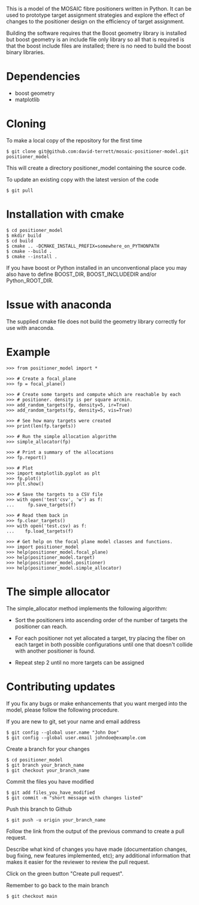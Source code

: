 This is a model of the MOSAIC fibre positioners written in Python. It can be
used to prototype target assignment strategies and explore the effect of
changes to the positioner design on the efficiency of target assignment.

Building the software requires that the Boost geometry library is installed
but boost geometry is an include file only library so all that is required
is that the boost include files are installed; there is no need to build the
boost binary libraries.

# Dependencies

- boost geometry
- matplotlib

# Cloning

To make a local copy of the repository for the first time

    $ git clone git@github.com:david-terrett/mosaic-positioner-model.git positioner_model

This will create a directory positioner_model containing the source code.

To update an existing copy with the latest version of the code

    $ git pull

# Installation with cmake

    $ cd positioner_model
    $ mkdir build
    $ cd build
    $ cmake .. -DCMAKE_INSTALL_PREFIX=somewhere_on_PYTHONPATH
    $ cmake --build .
    $ cmake --install .

If you have boost or Python installed in an unconventional place you may
also have to define BOOST_DIR, BOOST_INCLUDEDIR and/or Python_ROOT_DIR.

# Issue with anaconda

The supplied cmake file does not build the geometry library correctly for
use with anaconda.

# Example

    >>> from positioner_model import *

    >>> # Create a focal_plane
    >>> fp = focal_plane()

    >>> # Create some targets and compute which are reachable by each
    >>> # positioner. density is per square arcmin.
    >>> add_random_targets(fp, density=5, ir=True)
    >>> add_random_targets(fp, density=5, vis=True)

    >>> # See how many targets were created
    >>> print(len(fp.targets))

    >>> # Run the simple allocation algorithm
    >>> simple_allocator(fp)

    >>> # Print a summary of the allocations
    >>> fp.report()

    >>> # Plot
    >>> import matplotlib.pyplot as plt
    >>> fp.plot()
    >>> plt.show()

    >>> # Save the targets to a CSV file
    >>> with open('test'csv', 'w') as f:
    ...     fp.save_targets(f)

    >>> # Read them back in
    >>> fp.clear_targets()
    >>> with open('test.csv) as f:
    ...    fp.load_targets(f)

    >>> # Get help on the focal plane model classes and functions.
    >>> import positioner_model
    >>> help(positioner_model.focal_plane)
    >>> help(positioner_model.target)
    >>> help(positioner_model.positioner)
    >>> help(positioner_model.simple_allocator)

# The simple allocator

The simple_allocator method implements the following algorithm:

- Sort the positioners into ascending order of the number of targets
  the positioner can reach.

- For each positioner not yet allocated a target, try placing the fiber
  on each target in both possible configurations until one that doesn't
  collide with another positioner is found.

- Repeat step 2 until no more targets can be assigned

# Contributing updates

If you fix any bugs or make enhancements that you want merged into the model,
please follow the following procedure.

If you are new to git, set your name and email address

    $ git config --global user.name "John Doe"
    $ git config --global user.email johndoe@example.com

Create a branch for your changes

    $ cd positioner_model
    $ git branch your_branch_name
    $ git checkout your_branch_name

Commit the files you have modified

    $ git add files_you_have_modified
    $ git commit -m "short message with changes listed"

Push this branch to Github

    $ git push -u origin your_branch_name

Follow the link from the output of the previous command to create a pull request.

Describe what kind of changes you have made (documentation changes, bug fixing,
new features implemented, etc); any additional information that makes it easier
for the reviewer to review the pull request.

Click on the green button "Create pull request".

Remember to go back to the main branch

    $ git checkout main
